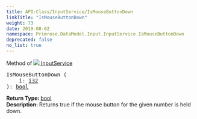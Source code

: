 ```yaml
---
title: API:Class/InputService/IsMouseButtonDown
linkTitle: "IsMouseButtonDown"
weight: 73
date: 2019-08-02
namespace: Primrose.DataModel.Input.InputService.IsMouseButtonDown
deprecated: false
no_list: true
---
```

Method of <a href="/docs/api-reference/Class/InputService"><img src="/icons/silk/controller.png"/>&nbsp;InputService</a>
<pre class="method-declaration">
IsMouseButtonDown (
    i: <a class="type" href="/docs/api-reference/System/Primitives#int32">i32</a>
): <a class="type" href="/docs/api-reference/System/Primitives#boolean">bool</a></pre>
<b>Return Type: </b>
<a class="type" href="/docs/api-reference/System/Primitives#boolean">bool</a>
<br/>
<b>Description: </b>
Returns true if the mouse button for the given number is held down.

